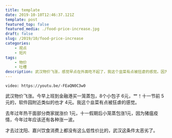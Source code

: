 ```yaml
---
title: template
date: 2019-10-10T12:46:37.121Z
template: post
featured_top: false
featured_media: ./food-price-increase.jpg
draft: false
slug: /2019/10/food-price-increase
categories: 
    - 观点
    - 短片
tags:
    - 物价
    - 吐槽
description: 武汉物价飞涨，感觉早点在外面吃不起了，我这个韭菜有点被狂虐的感觉。因为猪瘟疫情，今年过年应该还有各种涨一波。
---
```


<!-- endExcerpt -->

`video: https://youtu.be/-FEaQN0C3w0`

武汉物价飞涨。今早上班到金融港买一笼蒸包，8个小包子 6元，艹！十一节前 5元的，软件园附近类似的也才 4元。我这个韭菜有点被狂虐的感觉。

去年过年热干面部分商家就涨价 1元，十一假期后小笼蒸包涨1元，因为猪瘟疫情，今年过年应该还有各种涨一波。

才去过沈阳、嘉兴饮食消费上都没有这么低性价比的，武汉这条件太恶劣了。
